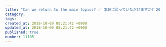 ```yaml
---
title: "Can we return to the main topics? ／ 本題に戻っていただけますか? 2014-01-25"
category: 
tags: 
created_at: 2018-10-09 08:21:42 +0900
updated_at: 2018-10-09 08:21:42 +0900
published: true
number: 11105
---
```



